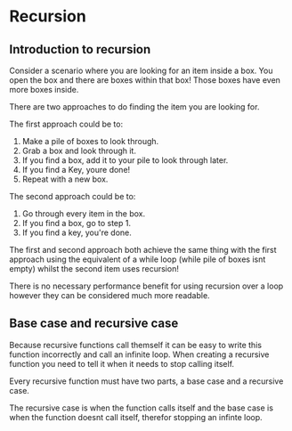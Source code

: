 # Recursion

## Introduction to recursion 
Consider a scenario where you are looking for an item inside a box. You open the box and there are boxes within that box! Those boxes have even more boxes inside. 

There are two approaches to do finding the item you are looking for. 

The first approach could be to:
1. Make a pile of boxes to look through.
2. Grab a box and look through it.
3. If you find a box, add it to your pile to look through later.
4. If you find a Key, youre done! 
5. Repeat with a new box. 

The second approach could be to:
1. Go through every item in the box.
2. If you find a box, go to step 1. 
3. If you find a key, you're done.

The first and second approach both achieve the same thing with the first approach using the equivalent of a while loop (while pile of boxes isnt empty) whilst the second item uses recursion! 

There is no necessary performance benefit for using recursion over a loop however they can be considered much more readable. 

## Base case and recursive case

Because recursive functions call themself it can be easy to write this function incorrectly and call an infinite loop. When creating a recursive function you need to tell it when it needs to stop calling itself. 

Every recursive function must have two parts, a base case and a recursive case. 

The recursive case is when the function calls itself and the base case is when the function doesnt call itself, therefor stopping an infinte loop. 

